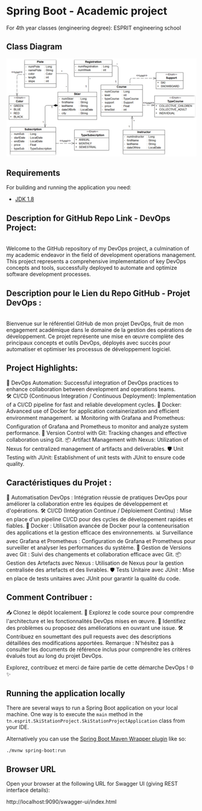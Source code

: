 # Spring Boot - Academic project
For 4th year classes (engineering degree): ESPRIT engineering school

## Class Diagram

![img.png](img.png)


## Requirements

For building and running the application you need:

- [JDK 1.8](http://www.oracle.com/technetwork/java/javase/downloads/jdk8-downloads-2133151.html)

## Description for GitHub Repo Link - DevOps Project:
<br>
Welcome to the GitHub repository of my DevOps project, a culmination of my academic endeavor in the field of development operations management. This project represents a comprehensive implementation of key DevOps concepts and tools, successfully deployed to automate and optimize software development processes.

<br>

## Description pour le Lien du Repo GitHub - Projet DevOps :
<br>
Bienvenue sur le référentiel GitHub de mon projet DevOps, fruit de mon engagement académique dans le domaine de la gestion des opérations de développement. Ce projet représente une mise en œuvre complète des principaux concepts et outils DevOps, déployés avec succès pour automatiser et optimiser les processus de développement logiciel.
<br>


## Project Highlights:

🚀 DevOps Automation: Successful integration of DevOps practices to enhance collaboration between development and operations teams.<br>
🛠️ CI/CD (Continuous Integration / Continuous Deployment): Implementation of a CI/CD pipeline for fast and reliable development cycles.
🐳 Docker: Advanced use of Docker for application containerization and efficient environment management.
📊 Monitoring with Grafana and Prometheus: Configuration of Grafana and Prometheus to monitor and analyze system performance.
🔄 Version Control with Git: Tracking changes and effective collaboration using Git.
📦 Artifact Management with Nexus: Utilization of Nexus for centralized management of artifacts and deliverables.
🛡️ Unit Testing with JUnit: Establishment of unit tests with JUnit to ensure code quality.

## Caractéristiques du Projet :


🚀 Automatisation DevOps : Intégration réussie de pratiques DevOps pour améliorer la collaboration entre les équipes de développement et d'opérations.
🛠️ CI/CD (Intégration Continue / Déploiement Continu) : Mise en place d'un pipeline CI/CD pour des cycles de développement rapides et fiables.
🐳 Docker : Utilisation avancée de Docker pour la conteneurisation des applications et la gestion efficace des environnements.
📊 Surveillance avec Grafana et Prometheus : Configuration de Grafana et Prometheus pour surveiller et analyser les performances du système.
🔄 Gestion de Versions avec Git : Suivi des changements et collaboration efficace avec Git.
📦 Gestion des Artefacts avec Nexus : Utilisation de Nexus pour la gestion centralisée des artefacts et des livrables.
🛡️ Tests Unitaire avec JUnit : Mise en place de tests unitaires avec JUnit pour garantir la qualité du code.

## Comment Contribuer :

📥 Clonez le dépôt localement.
🚀 Explorez le code source pour comprendre l'architecture et les fonctionnalités DevOps mises en œuvre.
🐛 Identifiez des problèmes ou proposez des améliorations en ouvrant une issue.
🛠️ Contribuez en soumettant des pull requests avec des descriptions détaillées des modifications apportées.
Remarque : N'hésitez pas à consulter les documents de référence inclus pour comprendre les critères évalués tout au long du projet DevOps.

Explorez, contribuez et merci de faire partie de cette démarche DevOps ! 🌐✨

## Running the application locally

There are several ways to run a Spring Boot application on your local machine.
One way is to execute the `main` method in the `tn.esprit.SkiStationProject.SkiStationProjectApplication` class from your IDE.

Alternatively you can use the [Spring Boot Maven Wrapper plugin](https://maven.apache.org/wrapper/) like so:

```shell
./mvnw spring-boot:run
```
## Browser URL
Open your browser at the following URL for Swagger UI (giving REST interface details):

http://localhost:9090/swagger-ui/index.html 

